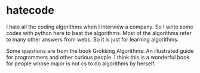 # hatecode
I hate all the coding algorithms when I interview a company. So I write some codes with python here to beat the algorithms.
Most of the algorithms refer to many other answers from webs.  So it is just for learning algorithms.


Some questions are from the book Grokking Algorithms: An illustrated guide for programmers and other curious people. I think this is a wonderful book for people whose major is not cs to do algorithms by herself.
